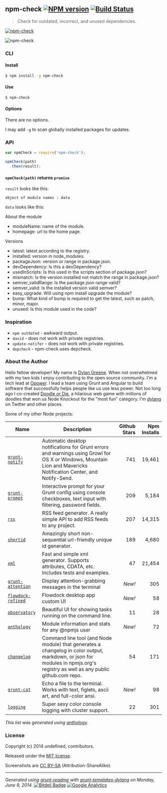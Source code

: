 <!---

This file was automatically generated.

Use `grunt readme` to regenerate.

--->
## npm-check [![NPM version](https://badge.fury.io/js/npm-check.png)](http://badge.fury.io/js/npm-check)  [![Build Status](https://travis-ci.org/dylang/npm-check.png)](https://travis-ci.org/dylang/npm-check) 

> Check for outdated, incorrect, and unused dependencies.

[![npm-check](https://nodei.co/npm/npm-check.png?downloads=true "npm-check")](https://nodei.co/npm/npm-check)


![npm-check](https://cloud.githubusercontent.com/assets/51505/3213203/c1cab104-ef84-11e3-9e5c-6e2bfdd1a558.png "npm-check")





### CLI

#### Install


```bash
$ npm install -g npm-check
```

#### Use

```bash
$ npm-check
```

#### Options

There are no options.

I may add `-g` to scan globally installed packages for updates.


### API

```js
var npmCheck = require('npm-check');

npmCheck(path)
  .then(result);
```

#### `npmCheck(path)` returns `promise`

`result` looks like this:

`object of module names : data`

`data` looks like this:

About the module

* moduleName: name of the module.
* homepage: url to the home page.

Versions

* latest: latest according to the registry.
* installed: version in node_modules.
* packageJson: version or range in package.json.
* devDependency: Is this a devDependency?
* usedInScripts: Is this used in the scripts section of package.json?
* mismatch: Is the version installed not match the range in package.json?
* semver_validRange: Is the package.json range valid?
* semver_valid: Is the installed version valid semver?
* easy_upgrade: Will using npm install upgrade the module?
* bump: What kind of bump is required to get the latest, such as patch, minor, major.
* unused: Is this module used in the code?


### Inspiration

* `npm outdated` - awkward output.
* `david` - does not work with private registries.
* `update-notifer` - does not work with private registries.
* `depcheck` - npm-check uses depcheck.





### About the Author

Hello fellow developer! My name is [Dylan Greene](https://github.com/dylang). When
not overwhelmed with my two kids I enjoy contributing to the open source community.
I'm a tech lead at [Opower](http://opower.com). I lead a team using Grunt and Angular to build software that
successfully helps people like us use less power.
Not too long ago I co-created [Doodle or Die](http://doodleordie.com), a hilarious web game with millions of
doodles that won us Node Knockout for the "most fun" category.
I'm [dylang](https://twitter.com/dylang) on Twitter and other places.

Some of my other Node projects:

| Name | Description | Github Stars | Npm Installs |
|---|---|--:|--:|
| [`grunt-notify`](https://github.com/dylang/grunt-notify) | Automatic desktop notifications for Grunt errors and warnings using Growl for OS X or Windows, Mountain Lion and Mavericks Notification Center, and Notify-Send. | 741 | 19,461 |
| [`grunt-prompt`](https://github.com/dylang/grunt-prompt) | Interactive prompt for your Grunt config using console checkboxes, text input with filtering, password fields. | 209 | 5,184 |
| [`rss`](https://github.com/dylang/node-rss) | RSS feed generator. A really simple API to add RSS feeds to any project. | 207 | 14,315 |
| [`shortid`](https://github.com/dylang/shortid) | Amazingly short non-sequential url-friendly unique id generator. | 189 | 4,680 |
| [`xml`](https://github.com/dylang/node-xml) | Fast and simple xml generator. Supports attributes, CDATA, etc. Includes tests and examples. | 47 | 21,454 |
| [`grunt-attention`](https://github.com/dylang/grunt-attention) | Display attention-grabbing messages in the terminal | _New!_ | 305 |
| [`flowdock-refined`](https://github.com/dylang/flowdock-refined) | Flowdock desktop app custom UI | _New!_ | 58 |
| [`observatory`](https://github.com/dylang/observatory) | Beautiful UI for showing tasks running on the command line. | 11 | 28 |
| [`anthology`](https://github.com/dylang/anthology) | Module information and stats for any @npmjs user | _New!_ | 72 |
| [`changelog`](https://github.com/dylang/changelog) | Command line tool (and Node module) that generates a changelog in color output, markdown, or json for modules in npmjs.org's registry as well as any public github.com repo. | 54 | 171 |
| [`grunt-cat`](https://github.com/dylang/grunt-cat) | Echo a file to the terminal. Works with text, figlets, ascii art, and full-color ansi. | _New!_ | 98 |
| [`logging`](https://github.com/dylang/logging) | Super sexy color console logging with cluster support. | 22 | 301 |

_This list was generated using [anthology](https://github.com/dylang/anthology)._


### License
Copyright (c) 2014 undefined, contributors.

Released under the [MIT license](https://tldrlegal.com/license/mit-license).

Screenshots are [CC BY-SA](http://creativecommons.org/licenses/by-sa/4.0/) (Attribution-ShareAlike).

***
_Generated using [grunt-readme](https://github.com/assemble/grunt-readme) with [grunt-templates-dylang](https://github.com/dylang/grunt-templates-dylang) on Monday, June 9, 2014._ [![Bitdeli Badge](https://d2weczhvl823v0.cloudfront.net/dylang/npm-check/trend.png)](https://bitdeli.com/free "Bitdeli Badge") [![Google Analytics](https://ga-beacon.appspot.com/UA-4820261-3/dylang/npm-check)](https://github.com/igrigorik/ga-beacon)


<!---

This file was automatically generated.

Use `grunt readme` to regenerate.

--->